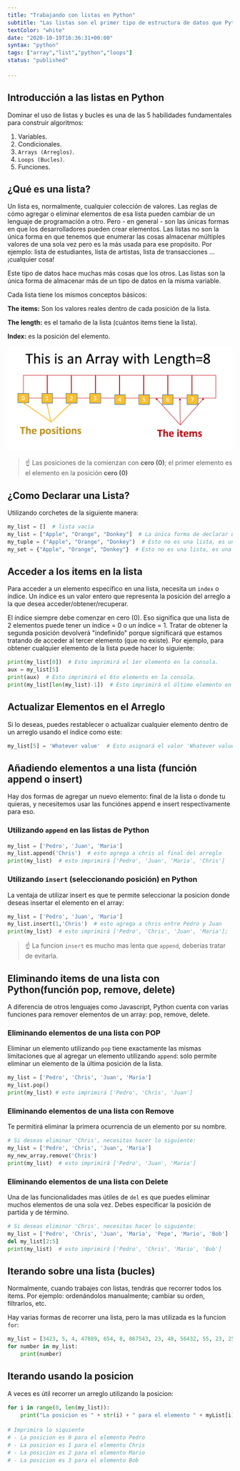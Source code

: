 ```yaml
---
title: "Trabajando con listas en Python"
subtitle: "Las listas son el primer tipo de estructura de datos que Python tiene para alamacenar múltiples valores a la vez; son muy poderosas y se usanm ucho en las operaciones diarias de cualquier tipo de programa de cualquiera industria"
textColor: "white"
date: "2020-10-19T16:36:31+00:00"
syntax: "python"
tags: ["array","list","python","loops"]
status: "published"

---
```


## Introducción a las listas en Python

Dominar el uso de listas y bucles es una de las 5 habilidades fundamentales para construir algoritmos:

1. Variables.
2. Condicionales.
3. `Arrays (Arreglos)`.
4. `Loops (Bucles)`.
5. Funciones.

## ¿Qué es una lista?

Un lista es, normalmente, cualquier colección de valores. Las reglas de cómo agregar o eliminar elementos de esa lista pueden cambiar de un lenguaje de programación a otro. Pero - en general - son las únicas formas en que los desarrolladores pueden crear elementos.
Las listas no son la única forma en que tenemos que enumerar las cosas almacenar múltiples valores de una sola vez pero es la más usada para ese propósito. Por ejemplo: lista de estudiantes, lista de artistas, lista de transacciones ... ¡cualquier cosa!

Este tipo de datos hace muchas más cosas que los otros. Las listas son la única forma de almacenar más de un tipo de datos en la misma variable.

Cada lista tiene los mismos conceptos básicos:

**The items:** Son los valores reales dentro de cada posición de la lista.

**The length:** es el tamaño de la lista (cuántos items tiene la lista).

**Index:** es la posición del elemento.

![¿qué es una lista?](../../assets/images/7ed2c414-0d00-4e68-b659-b65c26d1983a.png)

> :point_up: Las posiciones de la comienzan con **cero (0)**; el primer elemento es el elemento en la posición **cero (0)**

## ¿Como Declarar una Lista?


Utilizando corchetes de la siguiente manera:

```python
my_list = []  # lista vacia
my_list = ["Apple", "Orange", "Donkey"]  # La única forma de declarar una lista
my_tuple = ("Apple", "Orange", "Donkey")  # Esto no es una lista, es una version más limitada llamada "Tupla"
my_set = {"Apple", "Orange", "Donkey"}  # Esto no es una lista, es una version más limitada llamada "set" (cojunto).

```

## Acceder a los items en la lista 

Para acceder a un elemento específico en una lista, necesita un `index` o índice. Un índice es un valor entero que representa la posición del arreglo a la que desea acceder/obtener/recuperar.

El índice siempre debe comenzar en cero (0). Eso significa que una lista de 2 elementos puede tener un índice = 0 o un índice = 1. Tratar de obtener la segunda posición devolverá "indefinido" porque significará que estamos tratando de acceder al tercer elemento (que no existe). Por ejemplo, para obtener cualquier elemento de la lista puede hacer lo siguiente:

```python
print(my_list[0])  # Esto imprimirá el 1er elemento en la consola.
aux = my_list[5]
print(aux)  # Esto imprimirá el 6to elemento en la consola.
print(my_list[len(my_list)-1])  # Esto imprimirá el último elemento en la consola.

```

## Actualizar Elementos en el Arreglo

Si lo deseas, puedes restablecer o actualizar cualquier elemento dentro de un arreglo usando el índice como este:

```python
my_list[5] = 'Whatever value'  # Esto asignará el valor 'Whatever value' en el sexto elemento de la lista.

```

## Añadiendo elementos a una lista (función append o insert)

Hay dos formas de agregar un nuevo elemento: final de la lista o donde tu quieras, y necesitemos usar las funciónes append e insert respectivamente para eso.

### Utilizando `append` en las listas de Python

```python
my_list = ['Pedro', 'Juan', 'Maria']
my_list.append('Chris')  # esto agrega a chris al final del arreglo
print(my_list)  # esto imprimirá ['Pedro', 'Juan', 'Maria', 'Chris']

```

### Utilizando `insert` (seleccionando posición) en Python

La ventaja de utilizar insert es que te permite seleccionar la posicion donde deseas insertar el elemento en el array:

```python
my_list = ['Pedro', 'Juan', 'Maria']
my_list.insert(1,'Chris')  # esto agrega a chris entre Pedro y Juan
print(my_list)  # esto imprimirá ['Pedro', 'Chris', 'Juan', 'Maria'];

```

> :point_up: La funcion `insert` es mucho mas lenta que `append`, deberias tratar de evitarla.

## Eliminando items de una lista con Python(función pop, remove, delete)

A diferencia de otros lenguajes como Javascript, Python cuenta con varias funciones para remover elementos de un array: pop, remove, delete.

### Eliminando elementos de una lista con POP

Eliminar un elemento utilizando `pop` tiene exactamente las mismas limitaciones que al agregar un elemento utilizando `append`: solo permite eliminar un elemento de la última posición de la lista. 

```python
my_list = ['Pedro', 'Chris', 'Juan', 'Maria']
my_list.pop()
print(my_list) # esto imprimirá ['Pedro', 'Chris', 'Juan']

```

### Eliminando elementos de una lista con Remove

Te permitirá eliminar la primera ocurrencia de un elemento por su nombre.

```python
# Si deseas eliminar 'Chris', necesitas hacer lo siguiente: 
my_list = ['Pedro', 'Chris', 'Juan', 'Maria']
my_new_array.remove('Chris')
print(my_list)  # esto imprimirá ['Pedro', 'Juan', 'Maria']

```

### Eliminando elementos de una lista con Delete

Una de las funcionalidades mas útiles de `del` es que puedes eliminar muchos elementos de una sola vez. Debes especificar la posición de partida y de término.

```python
# Si deseas eliminar 'Chris', necesitas hacer lo siguiente: 
my_list = ['Pedro', 'Chris', 'Juan', 'Maria', 'Pepe', 'Mario', 'Bob']
del my_list[2:5]
print(my_list)  # esto imprimirá ['Pedro', 'Chris', 'Mario', 'Bob']

```

## Iterando sobre una lista (bucles)


Normalmente, cuando trabajes con listas, tendrás que recorrer todos los items. Por ejemplo: ordenándolos manualmente; cambiar su orden, filtrarlos, etc.

Hay varias formas de recorrer una lista, pero la mas utilizada es la funcion `for`:

```python
my_list = [3423, 5, 4, 47889, 654, 8, 867543, 23, 48, 56432, 55, 23, 25, 12]
for number in my_list:
    print(number)

```

## Iterando usando la posicion

A veces es útil recorrer un arreglo utilizando la posicion:

```python
for i in range(0, len(my_list)):
    print("La posicion es " + str(i) + " para el elemento " + myList[i])

# Imprimira lo siquiente
# - La posicion es 0 para el elemento Pedro
# - La posicion es 1 para el elemento Chris
# - La posicion es 2 para el elemento Mario
# - La posicion es 3 para el elemento Bob

```


   

